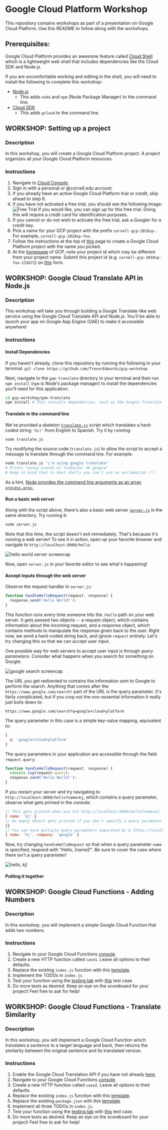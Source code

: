 # Google Cloud Platform Workshop

This repository contains workshops as part of a presentation on Google Cloud Platform. Use this README to follow along with the workshops.

## Prerequisites:

Google Cloud Platform provides an awesome feature called [Cloud Shell](https://cloud.google.com/shell/) which is a lightweight web shell that includes dependencies like the Cloud SDK and Node.js.

If you are uncomfortable working and editing in the shell, you will need to install the following to complete this workshop:

- [Node.js](https://nodejs.org/)
  - This adds `node` and `npm` (Node Package Manager) to the command line.
- [Cloud SDK](https://cloud.google.com/sdk/downloads)
  - This adds `gcloud` to the command line.

## WORKSHOP: Setting up a project

### Description

In this workshop, you will create a Google Cloud Platform project. A project organizes all your Google Cloud Platform resources.

### Instructions

1. Navigate to [Cloud Console](https://console.cloud.google.com).
1. Sign in with a personal or @cornell.edu account.
1. If you already have an active Google Cloud Platform trial or credit, skip ahead to step 6.
1. If you have not activated a free trial, you should see the following image:
![Free Trial](https://github.com/TrevorEdwards/gcp-workshop/blob/master/create-project/free-trial.png)
If you would like, you can sign up for this free trial. Doing this will require a credit card for identification purposes.
1. If you cannot or do not wish to activate the free trial, ask a Googler for a credit key.
1. Pick a name for your GCP project with the prefix `cornell-gcp-2018sp-`. For example, `cornell-gcp-2018sp-foo`.
1. Follow the instructions at the top of [this](https://cloud.google.com/resource-manager/docs/creating-managing-projects) page to create a Google Cloud Platform project with the name you picked.
1. At the [homepage](https://console.cloud.google.com) of GCP, note your project id which may be different from your project name. Submit this project id (e.g. `cornell-gcp-2018sp-foo-115671`) on [this](https://goo.gl/forms/4YF8jiP5kX9r8lNp2) form.

## WORKSHOP: Google Cloud Translate API in Node.js

### Description

This workshop will take you through building a Google Translate-like web service using the Google Cloud Translate API and Node.js. You'll be able to launch your app on Google App Engine (GAE) to make it accessible anywhere!

### Instructions

#### Install Dependencies

If you haven't already, clone this repository by running the following in your terminal: `git clone https://github.com/TrevorEdwards/gcp-workshop`

Next, navigate to the `gae-translate` directory in your terminal and then run `npm install` (`npm` is Node's package manager) to install the dependencies you'll need for this application:

```sh
cd gcp-workshop/gae-translate
npm install # This installs dependencies, such as the Google Translate API, as specified by the package.json file in this directory.
```

#### Translate in the command line

We've provided a skeleton [`translate.js`](gae-translate/translate.js) script which translates a hard-coded string `'hi!'` from English to Spanish. Try it by running:

```sh
node translate.js
```

Try modifying the source code (`translate.js`) to allow the script to accept a message to translate through the command line. For example:

```sh
node translate.js "i'm using google translate"
# Prints "estoy usando el traductor de google"
# Keep in mind that in most shells you can't use an exclamation (!)
```

As a hint, [Node provides the command line arguments as an array `process.argv`.](https://gist.github.com/kjin/bca38eeec9daec4da1431ac7c0ce4b2f)

#### Run a basic web server

Along with the script above, there's also a basic web server [`server.js`](gae-translate/server.js) in the same directory. Try running it:

```sh
node server.js
```

Note that this time, the script doesn't exit immediately. That's because it's running a web server! To see it in action, open up your favorite browser and navigate to `http://localhost:8080/hello`:

![hello world server screencap](doc/images/hello-world-server.png)

Now, open `server.js` in your favorite editor to see what's happening!

#### Accept inputs through the web server

Observe the request handler in `server.js`:

```js
function handleHelloRequest(request, response) {
  response.send('Hello World!');
}
```

This function runs every time someone hits the `/hello` path on your web server. It gets passed two objects -- a request object, which contains information about the incoming request, and a response object, which contains methods to manipulate the response given back to the user. Right now, we send a hard-coded string back, and ignore `request` entirely. Let's try changing this so that we can accept user input.

One possible way for web servers to accept user input is through _query parameters_. Consider what happens when you search for something on Google:

![google search screencap](doc/images/google-search.png)

The URL you get redirected to contains the information sent to Google to perform the search. Anything that comes after the `https://www.google.com/search?` part of the URL is the query parameter. It's fairly complicated, but if you crop out the non-essential information it really just boils down to:

```
https://www.google.com/search?q=google+cloud+platform
```

The query parameter in this case is a simple key-value mapping, equivalent to:

```js
{
  q: 'google+cloud+platform'
}
```

The query parameters in your application are accessible through the field `request.query`:

```js
function handleHelloRequest(request, response) {
  console.log(request.query);
  response.send('Hello World!');
}
```

If you restart your server and try navigating to `http://localhost:8080/hello?name=kj`, which contains a query parameter, observe what gets printed in the console:

```js
// This gets printed when you hit http://localhost:8080/hello?name=kj in your browser
{ name: 'kj' }
// An empty object gets printed if you don't specify a query parameter (http://localhost:8080/hello)
{}
// You can have multiple query parameters separated by & (http://localhost:8080/hello?name=kj&company=google)
{ name: 'kj', company: 'google' }
```

Now, try changing `handleHelloRequest` so that when a query parameter `name` is specified, respond with "Hello, [name]!". Be sure to cover the case where there isn't a query parameter!

![hello, kj!](doc/images/hello-kj.png)

#### Putting it together

## WORKSHOP: Google Cloud Functions - Adding Numbers

### Description

In this workshop, you will implement a simple Google Cloud Function that adds two numbers.

### Instructions

1. Navigate to your Google Cloud Functions [console](https://console.cloud.google.com/functions/list).
1. Create a new HTTP function called `case1`. Leave all options to their defaults.
1. Replace the existing `index.js` function with this [template](https://github.com/TrevorEdwards/gcp-workshop/blob/master/gcf/problems/1/index_template.js).
1. Implement the TODOs in `index.js`.
1. Test your function using the [testing tab](https://pantheon.corp.google.com/functions/details/us-central1/case1?&tab=testing) with [this](https://github.com/TrevorEdwards/gcp-workshop/blob/master/gcf/problems/1/test_case_1.json) test case.
1. Do more tests as desired. Keep an eye on the scoreboard for your project! Feel free to ask for help!

## WORKSHOP: Google Cloud Functions - Translate Similarity

### Description

In this workshop, you will implement a Google Cloud Function which translates a sentence to a target language and back,
then returns the similarity between the original sentence and its translated version.

### Instructions

1. Enable the Google Cloud Translation API if you have not already [here](https://console.cloud.google.com/apis/api/translate.googleapis.com/overview).
1. Navigate to your Google Cloud Functions [console](https://console.cloud.google.com/functions/list).
1. Create a new HTTP function called `case2`. Leave all options to their defaults.
1. Replace the existing `index.js` function with this [template](https://github.com/TrevorEdwards/gcp-workshop/blob/master/gcf/problems/2/index_template.js).
1. Replace the existing `package.json` with this [template](https://github.com/TrevorEdwards/gcp-workshop/blob/master/gcf/problems/2/package_template.json).
1. Implement all three TODOs in `index.js`.
1. Test your function using the [testing tab](https://console.cloud.google.com/functions/details/us-central1/case2?&tab=testing) with [this](https://github.com/TrevorEdwards/gcp-workshop/blob/master/gcf/problems/2/sample_input.json) test case.
1. Do more tests as desired. Keep an eye on the scoreboard for your project! Feel free to ask for help!
